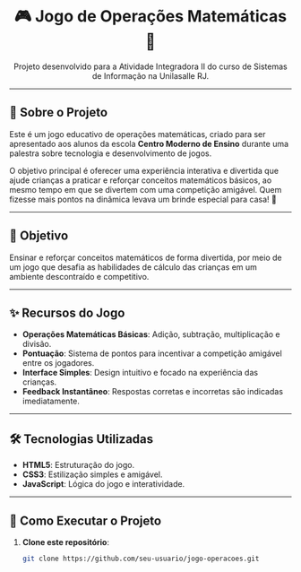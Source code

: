 <h1 align="center">🎮 Jogo de Operações Matemáticas 🎲</h1>

<p align="center">
  Projeto desenvolvido para a Atividade Integradora II do curso de Sistemas de Informação na Unilasalle RJ.
</p>

---

## 📝 Sobre o Projeto

Este é um jogo educativo de operações matemáticas, criado para ser apresentado aos alunos da escola **Centro Moderno de Ensino** durante uma palestra sobre tecnologia e desenvolvimento de jogos.

O objetivo principal é oferecer uma experiência interativa e divertida que ajude crianças a praticar e reforçar conceitos matemáticos básicos, ao mesmo tempo em que se divertem com uma competição amigável. Quem fizesse mais pontos na dinâmica levava um brinde especial para casa! 🎁

---

## 🎯 Objetivo

Ensinar e reforçar conceitos matemáticos de forma divertida, por meio de um jogo que desafia as habilidades de cálculo das crianças em um ambiente descontraído e competitivo.

---

## ✨ Recursos do Jogo

- **Operações Matemáticas Básicas**: Adição, subtração, multiplicação e divisão.  
- **Pontuação**: Sistema de pontos para incentivar a competição amigável entre os jogadores.  
- **Interface Simples**: Design intuitivo e focado na experiência das crianças.  
- **Feedback Instantâneo**: Respostas corretas e incorretas são indicadas imediatamente.

---

## 🛠️ Tecnologias Utilizadas

- **HTML5**: Estruturação do jogo.  
- **CSS3**: Estilização simples e amigável.  
- **JavaScript**: Lógica do jogo e interatividade.

---

## 🚀 Como Executar o Projeto

1. **Clone este repositório**:
   ```bash
   git clone https://github.com/seu-usuario/jogo-operacoes.git
